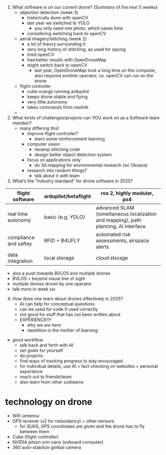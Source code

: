 1. What software is on our current drone? (Summary of the next 5 weeks)
	- objection detection (week 3)
		- historically done with openCV
		- last year we switched to YOLO
			- you only need one photo, which saves time
		- considering switching back to openCV
	- aerial imagery/stitching (week 2)
		- a lot of theory surrounding it
		- very long history of stitching, as used for spying 
		- tried openCV
		- had better results with OpenDroneMap
		- might switch back to openCV
			- last year, OpenDroneMap took a long time on the computer, also required another operator, vs. openCV can run on the drone
	- flight controller
		- cube orange running ardupilot
		- keeps drone stable and flying
		- very little autonomy
		- takes commands from navlink
	- 
2. What kinds of challenges/projects can YOU work on as a Software team member?
	- many differing this!
		- improve flight controller?
			- learn some reinforcement learning
		- computer vision
			- revamp stitching code
			- design better object detection system
		- focus on applications only
			- do 3d mapping for environmental research (w/ Oksana)
		- research into random things?
			- talk about it with team
3. What’s the “industry standard” for drone software in 2025?

| flight software       | ardupilot/betaflight | ros 2, highly modular, px4                                                         |
| --------------------- | -------------------- | ---------------------------------------------------------------------------------- |
| real time autonomy    | basic (e.g. YOLO)    | advanced SLAM (simeltaneous localization and mapping), path planning, AI interface |
| compliance and saftey | RFID + B4UFLY        | automated risk assessments, airspace alerts                                        |
| data integration      | local storage        | cloud storage                                                                      |
- also a push towards BVLOS and multiple drones
- BVLOS = beyond visual line of sight
- multiple drones driven by one operator
- talk more in week six
4. How does one learn about drones effectively in 2025?
	- AI can help for conceptual questions
	- can be used for code if used correctly
	- not good for stuff that has not been written about
	- EXPERIENCE!!!!
		- why we are here
		- repetition is the mother of learning
- good workflow
	- talk back and forth with AI
	- set goals for yourself
	- do projects
	- find ways of tracking progress to stay encouraged
	- for individual details, use AI + fact checking on websites + personal experience
	- reach out to friends/team
	- also learn from other subteams


# technology on drone
- WiFi antenna
- GPS receiver (x2 for redundancy) + other sensors
	- for SUAS, GPS coordinates are given and the drone has to fly between them
- Cube (flight controller)
- NVIDIA jetson orin nano (onboard computer)
- 360 auto-stabilize gimbal camera